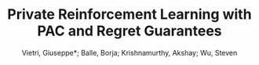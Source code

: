 ---
paperId: 7
author: Vietri, Giuseppe*; Balle, Borja; Krishnamurthy, Akshay; Wu, Steven
publicationauthor: Vietri, G. et al.
title: Private Reinforcement Learning with PAC and Regret Guarantees
pdf: Vietri_longtalk_7.pdf
poster: Vietri_longtalk_7.png
alt: --
type: Oral
topic: Reinforcement Learning
link: https://research.latinxinai.org/papers/neurips/2020/pdf/Vietri_longtalk_7.pdf
conference: neurips
year: 2020
tags: neurips-2020
location: Virtual
---